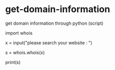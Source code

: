 # get-domain-information
get domain information through python (script)

import whois

x = input("please search your website : ")

s = whois.whois(x)

print(s)
